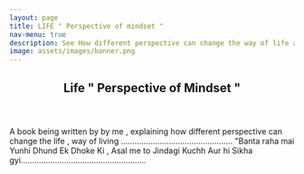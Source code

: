 ```yaml
---
layout: page       
title: LIFE " Perspective of mindset "   
nav-menu: true
description: See How different perspective can change the way of life and living .
image: assets/images/banner.png
---
```

<!-- Main -->
<div id="main">

<!-- One -->
<section id="one">
	<div class="inner">
		<header class="major">
			<h2>Life " Perspective of Mindset " </h2>
		</header>
		<p> A book being written by by me , explaining how different perspective can change the life , way of living .................................................                                                    "Banta raha mai Yunhi Dhund Ek Dhoke Ki , Asal me to Jindagi Kuchh Aur hi Sikha gyi....................................................... </p>
	</div>
</section>
